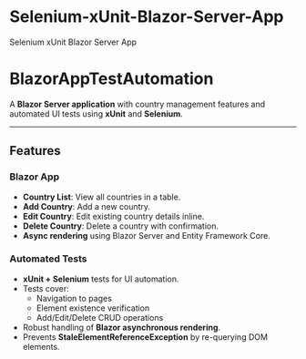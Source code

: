 # Selenium-xUnit-Blazor-Server-App
Selenium xUnit Blazor Server App
# BlazorAppTestAutomation

A **Blazor Server application** with country management features and automated UI tests using **xUnit** and **Selenium**.

---

## Features

### Blazor App
- **Country List**: View all countries in a table.  
- **Add Country**: Add a new country.  
- **Edit Country**: Edit existing country details inline.  
- **Delete Country**: Delete a country with confirmation.  
- **Async rendering** using Blazor Server and Entity Framework Core.

### Automated Tests
- **xUnit + Selenium** tests for UI automation.  
- Tests cover:
  - Navigation to pages
  - Element existence verification
  - Add/Edit/Delete CRUD operations
- Robust handling of **Blazor asynchronous rendering**.
- Prevents **StaleElementReferenceException** by re-querying DOM elements.
